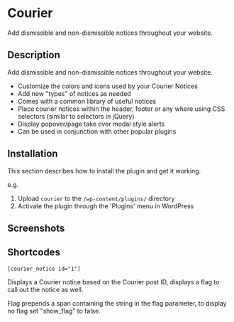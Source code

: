 # Courier #

Add dismissible and non-dismissible notices throughout your website.

## Description ##

Add dismissible and non-dismissible notices throughout your website.

* Customize the colors and icons used by your Courier Notices
* Add new "types" of notices as needed
* Comes with a common library of useful notices
* Place courier notices within the header, footer or any where using CSS selectors (similar to selectors in jQuery)
* Display popover/page take over modal style alerts
* Can be used in conjunction with other popular plugins

## Installation ##

This section describes how to install the plugin and get it working.

e.g.

1. Upload `courier` to the `/wp-content/plugins/` directory
1. Activate the plugin through the 'Plugins' menu in WordPress


## Screenshots ##


## Shortcodes ##

`[courier_notice id="1"]`

Displays a Courier notice based on the Courier post ID, displays a flag to call out the notice as well.

Flag prepends a span containing the string in the flag parameter, to display no flag set "show_flag" to false.
